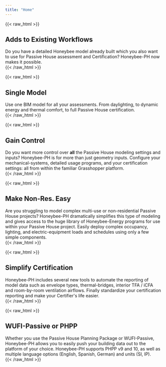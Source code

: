 ```yaml
---
title: "Home"
---
```


{{< raw_html >}}
  <div class="feature">
    <h2>Adds to Existing Workflows</h2>
    Do you have a detailed Honeybee model already built which you also want to use for Passive House assessment and Certification? Honeybee-PH now makes it possible.
  </div>
{{< /raw_html >}}

{{< raw_html >}}
  <div class="feature">
    <h2>Single Model</h2>
    Use one BIM model for all your assessments. From daylighting, to dynamic energy and thermal comfort, to full Passive House certification.
  </div>
{{< /raw_html >}}

{{< raw_html >}}
  <div class="feature">
    <h2>Gain Control</h2>
    Do you want more control over <strong>all</strong> the Passive House modeling settings and inputs? Honeybee-PH is for more than just geometry inputs. Configure your mechanical-systems, detailed usage programs, and your certification settings: all from within the familiar Grasshopper platform.
  </div>
{{< /raw_html >}}

{{< raw_html >}}
  <div class="feature">
    <h2>Make Non-Res. Easy</h2>
    Are you struggling to model complex multi-use or non-residential Passive House projects? Honeybee-PH dramatically simplifies this type of modeling and gives access to the huge library of Honeybee-Energy programs for use within your Passive House project. Easily deploy complex occupancy, lighting, and electric-equipment loads and schedules using only a few simple components.
  </div>
{{< /raw_html >}}

{{< raw_html >}}
  <div class="feature">
    <h2>Simplify Certification</h2>
    Honeybee-PH includes several new tools to automate the reporting of model data such as envelope types, thermal-bridges, interior TFA / iCFA and room-by-room ventilation airflows. Finally standardize your certification reporting and make your Certifier's life easier.
  </div>
{{< /raw_html >}}

{{< raw_html >}}
  <div class="feature">
    <h2>WUFI-Passive or PHPP</h2>
    Whether you use the Passive House Planning Package or WUFI-Passive, Honeybee-PH allows you to easily push your building data out to the platform of your choice. Honeybee-PH supports PHPP v9 and 10, as well as multiple language options (English, Spanish, German) and units (SI, IP).
  </div>
{{< /raw_html >}}